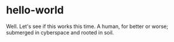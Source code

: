 # hello-world

Well. Let's see if this works this time.
A human, for better or worse; submerged in cyberspace and rooted in soil.
